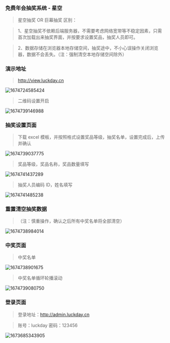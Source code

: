 ### 免费年会抽奖系统 - 星空

> 星空抽奖 OR 巨幕抽奖 区别：

> 1、星空抽奖不依赖后端服务器，不需要考虑网络宽带等不稳定因素，只需首次加载出来抽奖界面，并按要求设置奖品，抽奖人员即可。

> 2、数据存储在浏览器本地存储空间，抽奖途中，不小心误操作关闭浏览器，数据不会丢失。（注：强制清空本地存储空间除外）

### 演示地址

> http://view.luckday.cn

![1674724585424](_media/1674724585424.jpg)

> 二维码设置开启

![1674739146988](_media/1674739146988.jpg)

### 抽奖设置页面

> 下载 excel 模板，并按照格式设置奖品等级，抽奖名单，设置完成后，上传并确认

![1674739037775](_media/1674739037775.jpg)

> 奖品等级，奖品名称，奖品数量填写

![1674741437289](_media/1674741437289.jpg)

> 抽奖人员编码 ID，姓名填写

![1674741485238](_media/1674741485238.jpg)

### 重置清空抽奖数据

> （注：慎重操作，确认之后所有中奖名单将全部清空）

![1674738984014](_media/1674738984014.jpg)

### 中奖页面

> 中奖名单

![1674738901675](_media/1674738901675.jpg)

> 中奖名单循环轮播滚动

![1674739080750](_media/1674739080750.jpg)

### 登录页面

> 登录地址：http://admin.luckday.cn

> 账号：luckday 密码：123456

![1673685343905](_media\1673685343905.jpg)
